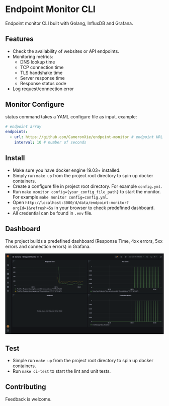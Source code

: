 # Endpoint Monitor CLI

Endpoint monitor CLI built with Golang, InfluxDB and Grafana.

## Features

* Check the availability of websites or API endpoints.
* Monitoring metrics:
    * DNS lookup time
    * TCP connection time
    * TLS handshake time
    * Server response time
    * Response status code
* Log request/connection error

## Monitor Configure

status command takes a YAML configure file as input. example:

```yaml
# endpoint array
endpoints:
  - url: https://github.com/CameronXie/endpoint-monitor # endpoint URL
    interval: 10 # number of seconds
```

## Install

* Make sure you have docker engine 19.03+ installed.
* Simply run `make up` from the project root directory to spin up docker containers.
* Create a configure file in project root directory. For example `config.yml`.
* Run `make monitor config={your_config_file_path}` to start the monitor. For example `make monitor config=config.yml`.
* Open `http://localhost:3000/d/data/endpoint-monitor?orgId=1&refresh=5s` in your browser to check predefined dashboard.
* All credential can be found in `.env` file.

## Dashboard

The project builds a predefined dashboard (Response Time, 4xx errors, 5xx errors and connection errors) in Grafana.

![Dashboard](./doc/dashboard.png)

## Test

* Simple run `make up` from the project root directory to spin up docker containers.
* Run `make ci-test` to start the lint and unit tests.

## Contributing
Feedback is welcome.